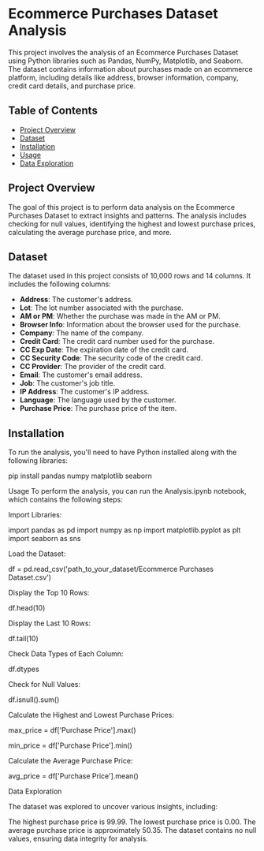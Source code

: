 # Ecommerce Purchases Dataset Analysis

This project involves the analysis of an Ecommerce Purchases Dataset using Python libraries such as Pandas, NumPy, Matplotlib, and Seaborn. The dataset contains information about purchases made on an ecommerce platform, including details like address, browser information, company, credit card details, and purchase price.

## Table of Contents
- [Project Overview](#project-overview)
- [Dataset](#dataset)
- [Installation](#installation)
- [Usage](#usage)
- [Data Exploration](#data-exploration)

## Project Overview

The goal of this project is to perform data analysis on the Ecommerce Purchases Dataset to extract insights and patterns. The analysis includes checking for null values, identifying the highest and lowest purchase prices, calculating the average purchase price, and more.

## Dataset

The dataset used in this project consists of 10,000 rows and 14 columns. It includes the following columns:
- **Address**: The customer's address.
- **Lot**: The lot number associated with the purchase.
- **AM or PM**: Whether the purchase was made in the AM or PM.
- **Browser Info**: Information about the browser used for the purchase.
- **Company**: The name of the company.
- **Credit Card**: The credit card number used for the purchase.
- **CC Exp Date**: The expiration date of the credit card.
- **CC Security Code**: The security code of the credit card.
- **CC Provider**: The provider of the credit card.
- **Email**: The customer's email address.
- **Job**: The customer's job title.
- **IP Address**: The customer's IP address.
- **Language**: The language used by the customer.
- **Purchase Price**: The purchase price of the item.

## Installation

To run the analysis, you'll need to have Python installed along with the following libraries:

pip install pandas numpy matplotlib seaborn

Usage
To perform the analysis, you can run the Analysis.ipynb notebook, which contains the following steps:

Import Libraries:

import pandas as pd
import numpy as np 
import matplotlib.pyplot as plt 
import seaborn as sns

Load the Dataset:

df = pd.read_csv('path_to_your_dataset/Ecommerce Purchases Dataset.csv')

Display the Top 10 Rows:

df.head(10)

Display the Last 10 Rows:

df.tail(10)

Check Data Types of Each Column:

df.dtypes

Check for Null Values:

df.isnull().sum()

Calculate the Highest and Lowest Purchase Prices:

max_price = df['Purchase Price'].max()

min_price = df['Purchase Price'].min()

Calculate the Average Purchase Price:

avg_price = df['Purchase Price'].mean()

Data Exploration

The dataset was explored to uncover various insights, including:

The highest purchase price is 99.99.
The lowest purchase price is 0.00.
The average purchase price is approximately 50.35.
The dataset contains no null values, ensuring data integrity for analysis.
